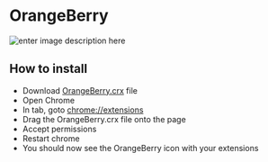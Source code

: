 
#  OrangeBerry
![enter image description here](https://github.com/Nitrokitty/OrangeBerry/blob/master/Images/logo.png?raw=true)

## How to install
- Download [OrangeBerry.crx](https://github.com/Nitrokitty/OrangeBerry/blob/master/OrangeBerry.crx) file
- Open Chrome
- In tab, goto [chrome://extensions](chrome://extensions)
- Drag the OrangeBerry.crx file onto the page
- Accept permissions
- Restart chrome
- You should now see the OrangeBerry icon with your extensions